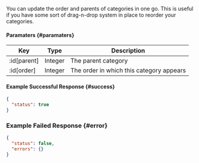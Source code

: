 <!--
@title PUT categories/order
@author Moltin Ltd
@description Orders and sets the parents of a set of given cateories

@sidebar 1
@family Categories
@rate No
@auth Yes
@format JSON
@http PUT
@version beta
-->

You can update the order and parents of categories in one go. This is useful if you have some sort of drag-n-drop system in place to reorder your categories.

#### Paramaters	{#paramaters}
Key | Type | Description
--- | ---- | -----------
:id[parent] | Integer | The parent category
:id[order] | Integer | The order in which this category appears


<!--code-->
#### Example Successful Response	{#success}
``` json
{
  "status": true
}
```


### Example Failed Response	{#error}
``` json
{
  "status": false,
  "errors": {}
}
```
<!--/code-->
